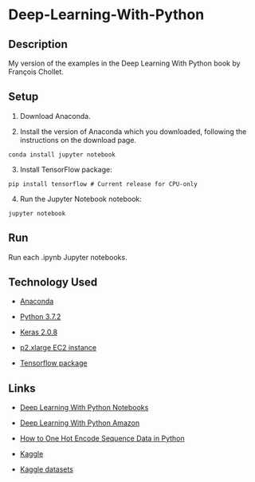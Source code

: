 
# Deep-Learning-With-Python

## Description

My version of the examples in the Deep Learning With Python book by François Chollet.

## Setup

1. Download Anaconda.

2. Install the version of Anaconda which you downloaded, following the instructions on the download page.
```
conda install jupyter notebook
```

3. Install TensorFlow package:
```
pip install tensorflow # Current release for CPU-only
```

4. Run the Jupyter Notebook notebook:
```
jupyter notebook
```

## Run

Run each .ipynb Jupyter notebooks.

## Technology Used

- [Anaconda](https://www.anaconda.com/)

- [Python 3.7.2](https://www.python.org/)

- [Keras 2.0.8](https://keras.io/)

- [p2.xlarge EC2 instance](https://aws.amazon.com/fr/ec2/instance-types/p2/)

- [Tensorflow package](https://www.tensorflow.org/install/#overview)

## Links

- [Deep Learning With Python Notebooks](https://github.com/fchollet/deep-learning-with-python-notebooks)

- [Deep Learning With Python Amazon](https://www.amazon.ca/dp/1617294438/ref=cm_sw_r_cp_apa_i_SfdjCb4CFBTJX)

- [How to One Hot Encode Sequence Data in Python](https://machinelearningmastery.com/how-to-one-hot-encode-sequence-data-in-python/)

- [Kaggle](https://www.kaggle.com/)

- [Kaggle datasets](https://www.kaggle.com/datasets)
